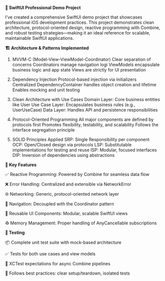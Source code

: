 **📱 SwiftUI Professional Demo Project**

I've created a comprehensive SwiftUI demo project that showcases professional iOS development practices. This project demonstrates clean architecture, protocol-oriented design, reactive programming with Combine, and robust testing strategies—making it an ideal reference for scalable, maintainable SwiftUI applications.

**🏗️ Architecture & Patterns Implemented**
1. MVVM-C (Model-View-ViewModel-Coordinator)
    Clear separation of concerns
    Coordinators manage navigation logi
    ViewModels encapsulate business logic and app state
    Views are strictly for UI presentation

2. Dependency Injection
    Protocol-based injection via initializers
    Centralized DependencyContainer handles object creation and lifetime
    Enables mocking and unit testing

3. Clean Architecture with Use Cases
    Domain Layer: Core business entities like User
    Use Case Layer: Encapsulates business rules (e.g., UserUseCase)
    Data Layer: Handles API and persistence responsibilities

4. Protocol-Oriented Programming
    All major components are defined by protocols first
    Promotes flexibility, testability, and scalability
    Follows the interface segregation principle

5. SOLID Principles Applied
    SRP: Single Responsibility per component
    OCP: Open/Closed design via protocols
    LSP: Substitutable implementations for testing and reuse
    ISP: Modular, focused interfaces
    DIP: Inversion of dependencies using abstractions

**🚀 Key Features**

✅ Reactive Programming: Powered by Combine for seamless data flow

❌ Error Handling: Centralized and extensible via NetworkError

🌐 Networking: Generic, protocol-oriented network layer

🧭 Navigation: Decoupled with the Coordinator pattern

🎨 Reusable UI Components: Modular, scalable SwiftUI views

♻️ Memory Management: Proper handling of AnyCancellable subscriptions

**🧪 Testing**

📦 Complete unit test suite with mock-based architecture

✅ Tests for both use cases and view models

🧪 XCTest expectations for async Combine pipelines

🔁 Follows best practices: clear setup/teardown, isolated tests
